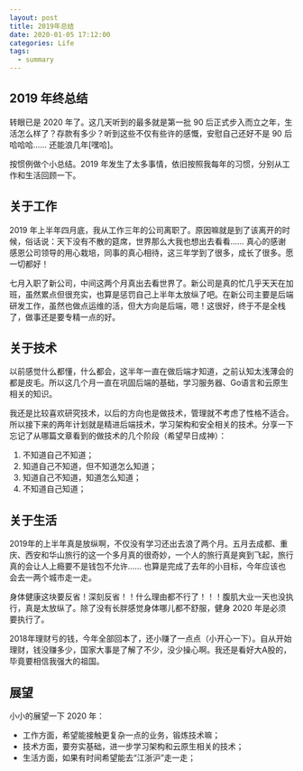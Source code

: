 ```yaml
---
layout: post
title: 2019年总结
date: 2020-01-05 17:12:00
categories: Life
tags:
  - summary
---
```


## 2019 年终总结

转眼已是 2020 年了。这几天听到的最多就是第一批 90 后正式步入而立之年，生活怎么样了？存款有多少？听到这些不仅有些许的感慨，安慰自己还好不是 90 后哈哈哈…… 还能浪几年[嘿哈]。

按惯例做个小总结。2019 年发生了太多事情，依旧按照我每年的习惯，分别从工作和生活回顾一下。

<!--more-->

## 关于工作

2019 年上半年四月底，我从工作三年的公司离职了。原因嘛就是到了该离开的时候，俗话说：天下没有不散的筵席，世界那么大我也想出去看看…… 真心的感谢感恩公司领导的用心栽培，同事的真心相待，这三年学到了很多，成长了很多。愿一切都好！

七月入职了新公司，中间这两个月真出去看世界了。新公司是真的忙几乎天天在加班，虽然累点但很充实，也算是惩罚自己上半年太放纵了吧。在新公司主要是后端研发工作，虽然也做点运维的活，但大方向是后端，嗯！这很好，终于不是全栈了，做事还是要专精一点的好。

## 关于技术

以前感觉什么都懂，什么都会，这半年一直在做后端才知道，之前认知太浅薄会的都是皮毛。所以这几个月一直在巩固后端的基础，学习服务器、Go语言和云原生相关的知识。

我还是比较喜欢研究技术，以后的方向也是做技术，管理就不考虑了性格不适合。所以接下来的两年计划就是精进后端技术，学习架构和安全相关的技术。分享一下忘记了从哪篇文章看到的做技术的几个阶段（希望早日成神）：
1. 不知道自己不知道；
2. 知道自己不知道，但不知道怎么知道；
3. 知道自己不知道，知道怎么知道；
4. 不知道自己知道；

## 关于生活

2019年的上半年真是放纵啊，不仅没有学习还出去浪了两个月。五月去成都、重庆、西安和华山旅行的这一个多月真的很奇妙，一个人的旅行真是爽到飞起，旅行真的会让人上瘾要不是钱包不允许…… 也算是完成了去年的小目标，今年应该也会去一两个城市走一走。

身体健康这块要反省！深刻反省！！什么理由都不行了！！！腹肌大业一天也没执行，真是太放纵了。除了没有长胖感觉身体哪儿都不舒服，健身 2020 年是必须要执行了。

2018年理财亏的钱，今年全部回本了，还小赚了一点点（小开心一下）。自从开始理财，钱没赚多少，国家大事是了解了不少，没少操心啊。我还是看好大A股的，毕竟要相信我强大的祖国。

## 展望

小小的展望一下 2020 年：
- 工作方面，希望能接触更复杂一点的业务，锻炼技术嘛；
- 技术方面，要夯实基础，进一步学习架构和云原生相关的技术；
- 生活方面，如果有时间希望能去“江浙沪”走一走；
